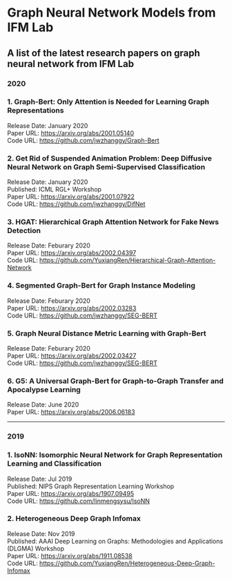 
# Graph Neural Network Models from IFM Lab
## A list of the latest research papers on graph neural network from IFM Lab<br>


### 2020
### 1. Graph-Bert: Only Attention is Needed for Learning Graph Representations
Release Date: January 2020 <br>
Paper URL: https://arxiv.org/abs/2001.05140 <br>
Code URL: https://github.com/jwzhanggy/Graph-Bert

### 2. Get Rid of Suspended Animation Problem: Deep Diffusive Neural Network on Graph Semi-Supervised Classification
Release Date: January 2020 <br>
Published: ICML RGL+ Workshop <br>
Paper URL: https://arxiv.org/abs/2001.07922 <br>
Code URL: https://github.com/jwzhanggy/DifNet

### 3. HGAT: Hierarchical Graph Attention Network for Fake News Detection
Release Date: Feburary 2020 <br>
Paper URL: https://arxiv.org/abs/2002.04397 <br>
Code URL: https://github.com/YuxiangRen/Hierarchical-Graph-Attention-Network

### 4. Segmented Graph-Bert for Graph Instance Modeling
Release Date: Feburary 2020 <br>
Paper URL: https://arxiv.org/abs/2002.03283 <br>
Code URL: https://github.com/jwzhanggy/SEG-BERT

### 5. Graph Neural Distance Metric Learning with Graph-Bert
Release Date: Feburary 2020 <br>
Paper URL: https://arxiv.org/abs/2002.03427 <br>
Code URL: https://github.com/jwzhanggy/SEG-BERT

### 6. G5: A Universal Graph-Bert for Graph-to-Graph Transfer and Apocalypse Learning
Release Date: June 2020 <br>
Paper URL: https://arxiv.org/abs/2006.06183 <br>

*****************************************************

### 2019

### 1. IsoNN: Isomorphic Neural Network for Graph Representation Learning and Classification
Release Date: Jul 2019  <br>
Published: NIPS Graph Representation Learning Workshop <br>
Paper URL: https://arxiv.org/abs/1907.09495 <br>
Code URL: https://github.com/linmengsysu/IsoNN

### 2. Heterogeneous Deep Graph Infomax
Release Date: Nov 2019  <br>
Published: AAAI Deep Learning on Graphs: Methodologies and Applications (DLGMA) Workshop <br>
Paper URL: https://arxiv.org/abs/1911.08538 <br>
Code URL: https://github.com/YuxiangRen/Heterogeneous-Deep-Graph-Infomax



